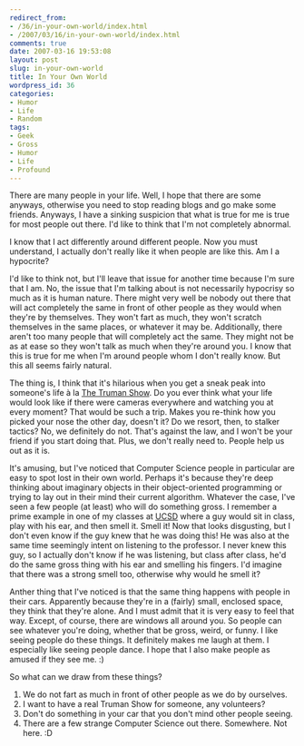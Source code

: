 ```yaml
---
redirect_from:
- /36/in-your-own-world/index.html
- /2007/03/16/in-your-own-world/index.html
comments: true
date: 2007-03-16 19:53:08
layout: post
slug: in-your-own-world
title: In Your Own World
wordpress_id: 36
categories:
- Humor
- Life
- Random
tags:
- Geek
- Gross
- Humor
- Life
- Profound
---
```


There are many people in your life.  Well, I hope that there are some anyways, otherwise you need to stop reading blogs and go make some friends.  Anyways, I have a sinking suspicion that what is true for me is true for most people out there.  I'd like to think that I'm not completely abnormal.

I know that I act differently around different people.  Now you must understand, I actually don't really like it when people are like this.  Am I a hypocrite?   

I'd like to think not, but I'll leave that issue for another time because I'm sure that I am.  No, the issue that I'm talking about is not necessarily hypocrisy so much as it is human nature.  There might very well be nobody out there that will act completely the same in front of other people as they would when they're by themselves.  They won't fart as much, they won't scratch themselves in the same places, or whatever it may be.  Additionally, there aren't too many people that will completely act the same.  They might not be as at ease so they won't talk as much when they're around you.  I know that this is true for me when I'm around people whom I don't really know.  But this all seems fairly natural.

The thing is, I think that it's hilarious when you get a sneak peak into someone's life à la [The Truman Show](http://imdb.com/title/tt0120382/).  Do you ever think what your life would look like if there were cameras everywhere and watching you at every moment?  That would be such a trip.  Makes you re-think how you picked your nose the other day, doesn't it?  Do we resort, then, to stalker tactics?  No, we definitely do not.  That's against the law, and I won't be your friend if you start doing that.  Plus, we don't really need to.  People help us out as it is.

It's amusing, but I've noticed that Computer Science people in particular are easy to spot lost in their own world.  Perhaps it's because they're deep thinking about imaginary objects in their object-oriented programming or trying to lay out in their mind their current algorithm.  Whatever the case, I've seen a few people (at least) who will do something gross.  I remember a prime example in one of my classes at [UCSD](http://www.ucsd.edu) where a guy would sit in class, play with his ear, and then smell it.  Smell it!  Now that looks disgusting, but I don't even know if the guy knew that he was doing this!  He was also at the same time seemingly intent on listening to the professor.  I never knew this guy, so I actually don't know if he was listening, but class after class, he'd do the same gross thing with his ear and smelling his fingers.  I'd imagine that there was a strong smell too, otherwise why would he smell it?

Anther thing that I've noticed is that the same thing happens with people in their cars.  Apparently because they're in a (fairly) small, enclosed space, they think that they're alone.  And I must admit that it is very easy to feel that way.  Except, of course, there are windows all around you.  So people can see whatever you're doing, whether that be gross, weird, or funny.  I like seeing people do these things.  It definitely makes me laugh at them.  I especially like seeing people dance.  I hope that I also make people as amused if they see me.  :)

So what can we draw from these things?
1) We do not fart as much in front of other people as we do by ourselves.
2) I want to have a real Truman Show for someone, any volunteers?
3) Don't do something in your car that you don't mind other people seeing.
4) There are a few strange Computer Science out there.  Somewhere.  Not here.  :D
